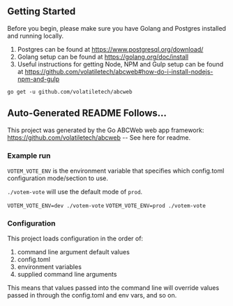 ## Getting Started 

Before you begin, please make sure you have Golang and Postgres installed and running locally.

1. Postgres can be found at https://www.postgresql.org/download/
2. Golang setup can be found at https://golang.org/doc/install
3. Useful instructions for getting Node, NPM and Gulp setup can be found at https://github.com/volatiletech/abcweb#how-do-i-install-nodejs-npm-and-gulp

`go get -u github.com/volatiletech/abcweb`


## Auto-Generated README Follows...

This project was generated by the Go ABCWeb web app framework: 
https://github.com/volatiletech/abcweb -- See here for readme.

### Example run 

`VOTEM_VOTE_ENV` is the environment variable that specifies which
config.toml configuration mode/section to use.

`./votem-vote` will use the default mode of `prod`.

`VOTEM_VOTE_ENV=dev ./votem-vote`
`VOTEM_VOTE_ENV=prod ./votem-vote`

### Configuration

This project loads configuration in the order of:

1. command line argument default values
2. config.toml
3. environment variables
4. supplied command line arguments

This means that values passed into the command line will
override values passed in through the config.toml and env vars, and so on.
